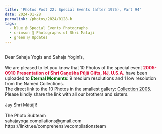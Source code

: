 ```yaml
---
title: 'Photos Post 22: Special Events (after 1975), Part 94'
date: 2024-01-28
permalink: /photos/2024/0128-b
tags:
  - blue @ Special Events Photographs
  - crimson @ Photographs of Shri Mataji
  - green @ Updates
---
```


<p>
<br>
Dear Sahaja Yogis and Sahaja Yoginīs,<br>
<br>
We are pleased to let you know that 10 Photos of the special event <font color="Crimson"><b>2005-0910 Presentation of Śhrī Gaṇeśha Pūjā Gifts, NJ, U.S.A.</b></font> have been uploaded to <font color="DarkGreen"><b>Eternal Moments</b></font>: 9 medium resolutions and 1 low resolution from the Named Collections.<br>
The direct link to the 10 Photos in the smallest gallery: <a href="https://eternalmoments.smugmug.com/Collections/Alan-Wherry-Collection/2005">Collection 2005</a>.<br>
Please kindly share the link with all our brothers and sisters.<br>
<br>
Jay Śhrī Mātājī!<br>
<br>
The Photo Subteam<br>
sahajayoga.compilations@gmail.com<br>
https://linktr.ee/comprehensivecompilationsteam
</p>